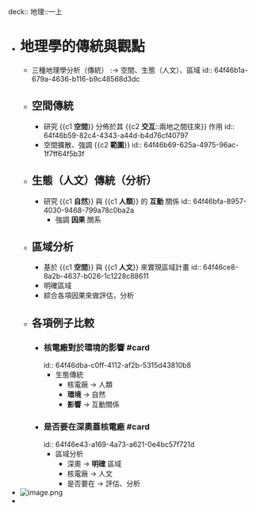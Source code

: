 deck:: 地理::一上

- # 地理學的傳統與觀點
	- 三種地理學分析（傳統） :-> 空間、生態（人文）、區域
	  id:: 64f46b1a-679a-4636-b116-b9c48568d3dc
	- ## 空間傳統
		- 研究 {{c1 **空間**}} 分佈於其 {{c2 **交互**::兩地之間往來}} 作用
		  id:: 64f46b59-82c4-4343-a44d-b4d76cf40797
		- 空間擴散、強調 {{c2 **範圍**}}
		  id:: 64f46b69-625a-4975-96ac-1f7ff64f5b3f
	- ## 生態（人文）傳統（分析）
		- 研究 {{c1 **自然**}} 與 {{c1 **人類**}} 的 **互動** 關係
		  id:: 64f46bfa-8957-4030-9468-799a78c0ba2a
			- 強調 **因果** 關系
	- ## 區域分析
		- 基於 {{c1 **空間**}} 與 {{c1 **人文**}} 來實現區域計畫
		  id:: 64f46ce8-8a2b-4637-b026-1c1228c88611
		- 明確區域
		- 綜合各項因果來做評估，分析
	- ## 各項例子比較
		- ### 核電廠對於環境的影響 #card
		  id:: 64f46dba-c0ff-4112-af2b-5315d43810b8
			- 生態傳統
				- 核電廠 -> 人類
				- **環境** -> 自然
				- **影響** -> 互動關係
		- ### 是否要在深奧蓋核電廠 #card
		  id:: 64f46e43-a169-4a73-a621-0e4bc57f721d
			- 區域分析
				- 深奧 -> **明確** 區域
				- 核電廠 -> 人文
				- 是否要在 -> 評估、分析
- ![image.png](../assets/image_1694865238155_0.png)
-